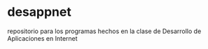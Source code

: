 # desappnet
repositorio para los programas hechos en la clase de Desarrollo de Aplicaciones en Internet
